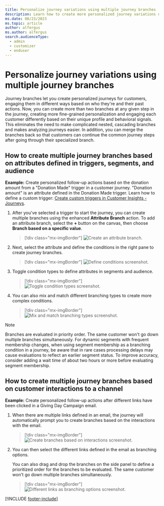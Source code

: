 ```yaml
---
title: Personalize journey variations using multiple journey branches
description: Learn how to create more personalized journey variations using multiple journey branches in Dynamics 365 Customer Insights - Journeys.
ms.date: 08/23/2023
ms.topic: article
author: alfergus
ms.author: alfergus
search.audienceType: 
  - admin
  - customizer
  - enduser
---
```


# Personalize journey variations using multiple journey branches

Journey branches let you create personalized journeys for customers, engaging them in different ways based on who they're and their past actions. Now, you can create more than two branches at any given step in the journey, creating more fine-grained personalization and engaging each customer differently based on their unique profile and behavioral signals. This eliminates the need to make complicated nested, cascading branches and makes analyzing journeys easier. In addition, you can merge the branches back so that customers can continue the common journey steps after going through their specialized branch.

## How to create multiple journey branches based on attributes defined in triggers, segments, and audience

**Example:** Create personalized follow-up actions based on the donation amount from a "Donation Made" trigger in a customer journey. "Donation amount" is an attribute defined in the Donation Made trigger. Learn how to define a custom trigger: [Create custom triggers in Customer Insights - Journeys](real-time-marketing-custom-triggers.md).

1. After you've selected a trigger to start the journey, you can create multiple branches using the enhanced **Attribute Branch** action. To add an attribute branch, select the **+** button on the canvas, then choose **Branch based on a specific value**.

    > [!div class="mx-imgBorder"]
    > ![Create an attribute branch.](media/real-time-marketing-multiple-branches-attribute.png "Create an attribute branch")

1. Next, select the attribute and define the conditions in the right pane to create journey branches.

    > [!div class="mx-imgBorder"]
    > ![Define conditions screenshot.](media/real-time-marketing-multiple-branches-conditions.png "Define conditions screenshot")

1. Toggle condition types to define attributes in segments and audience.

    > [!div class="mx-imgBorder"]
    > ![Toggle condition types screenshot.](media/real-time-marketing-multiple-branches-segments.png "Toggle condition types screenshot")

1. You can also mix and match different branching types to create more complex conditions.

    > [!div class="mx-imgBorder"]
    > ![Mix and match branching types screenshot.](media/real-time-marketing-multiple-branches-types2.png "Mix and match branching types screenshot")

> [!NOTE]
> Branches are evaluated in priority order. The same customer won't go down multiple branches simultaneously. For dynamic segments with frequent membership changes, when using segment membership as a branching condition in a journey, be aware that in rare cases processing delays may cause evaluations to reflect an earlier segment status. To improve accuracy, consider adding a wait time of about two hours or more before evaluating segment membership.

## How to create multiple journey branches based on customer interactions to a channel

**Example:** Create personalized follow-up actions after different links have been clicked in a Giving Day Campaign email.

1. When there are multiple links defined in an email, the journey will automatically prompt you to create branches based on the interactions with the email.

    > [!div class="mx-imgBorder"]
    > ![Create branches based on interactions screenshot.](media/real-time-marketing-multiple-branches-interactions.png "Create branches based on interactions screenshot")

1. You can then select the different links defined in the email as branching options.

    You can also drag and drop the branches on the side panel to define a prioritized order for the branches to be evaluated. The same customer won't go down multiple branches simultaneously.

    > [!div class="mx-imgBorder"]
    > ![Different links as branching options screenshot.](media/real-time-marketing-multiple-branches-links.png "Different links as branching options screenshot")

[!INCLUDE [footer-include](./includes/footer-banner.md)]
